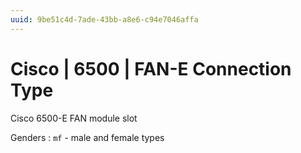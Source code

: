 ```yaml
---
uuid: 9be51c4d-7ade-43bb-a8e6-c94e7046affa
---
```

# Cisco | 6500 | FAN-E Connection Type

Cisco 6500-E FAN module slot

Genders
: `mf` - male and female types
